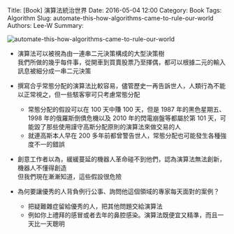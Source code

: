 Title: [Book] 演算法統治世界
Date: 2016-05-04 12:00
Category: Book
Tags: Algorithm
Slug: automate-this-how-algorithms-came-to-rule-our-world
Authors: Lee-W
Summary: 


![automate-this-how-algorithms-came-to-rule-our-world](http://pic.eslite.com/Upload/Product/201407/m/635416147773839348.jpg)

<!--more-->

- 演算法可以被視為由一連串二元決策構成的大型決策樹  
  我們所做的幾乎每件事，從開車到買賣股票乃至擇偶，都可以根據二元的輸入訊息被細分成一串二元決策

- 撰寫合乎常態分配的演算法比較容易，儘管歷史一再告訴世人，人類行為不能以正常視之，但一些駭客寧可只考慮常態分配
	- 常態分配的假設可以在 100 天中賺 100 天，但是 1987 年的黑色星期五、1998 年的俄羅斯倒債危機以及 2010 年的閃電崩盤等都屬於第 101 天，可能毀了那些使用謹守高斯分配原則的演算法來做交易的人
	- 就連高斯本人早在 200 多年前都曾警告世人，常態分配也可能發生各種強度不一的錯誤
- 創意工作者以為，緩緩蔓延的機器人革命碰不到他們，認為演算法無法創新，機器人不懂得創造  
  但我們現在漸漸知道，這些假設很危險
- 為何要讓優秀的人背負例行公事、詢問他這個領域的專家每天面對的案例？
	- 把疑難雜症留給優秀的人，把其他問題交給演算法
	- 例如你上禮拜的感冒或者去年的鼻腔感染。演算法既便宜又精準，而且一天比一天聰明